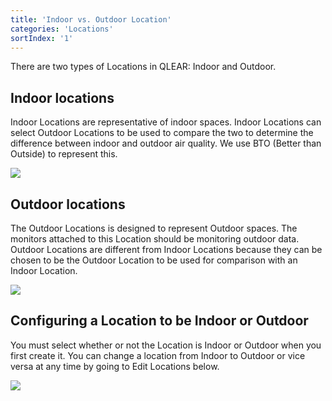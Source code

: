 ```yaml
---
title: 'Indoor vs. Outdoor Location'
categories: 'Locations'
sortIndex: '1'
---
```

There are two types of Locations in QLEAR: Indoor and Outdoor. 

## Indoor locations

Indoor Locations are representative of indoor spaces. Indoor Locations can select Outdoor Locations to be used to compare the two to determine the difference between indoor and outdoor air quality. We use BTO (Better than Outside) to represent this.

![](https://cloud.githubusercontent.com/assets/3292593/25472559/52eddedc-2b5e-11e7-8ebc-3bc43635572e.png)

## Outdoor locations

The Outdoor Locations is designed to represent Outdoor spaces. The monitors attached to this Location should be monitoring outdoor data. Outdoor Locations are different from Indoor Locations because they can be chosen to be the Outdoor Location to be used for comparison with an Indoor Location.

![](https://cloud.githubusercontent.com/assets/3292593/25472553/506c9144-2b5e-11e7-98ec-5e43d860d8de.png)

## Configuring a Location to be Indoor or Outdoor

You must select whether or not the Location is Indoor or Outdoor when you first create it. You can change a location from Indoor to Outdoor or vice versa at any time by going to Edit Locations below.

![](https://cloud.githubusercontent.com/assets/3292593/25472936/f359114c-2b5f-11e7-99f3-acaf577c120a.png)